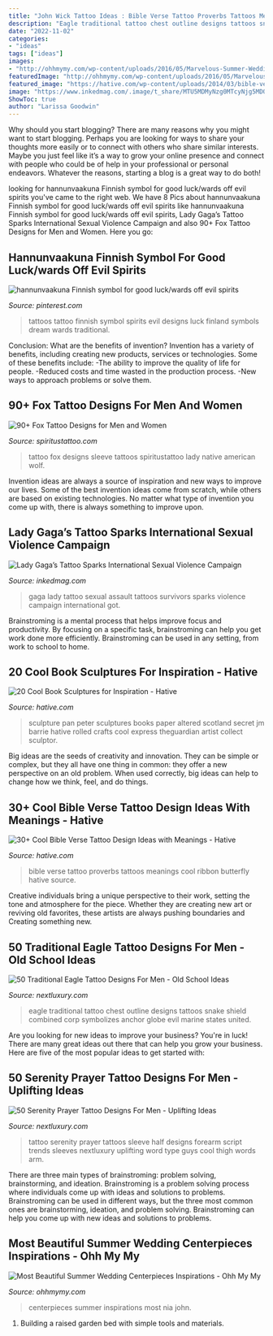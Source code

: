 ```yaml
---
title: "John Wick Tattoo Ideas : Bible Verse Tattoo Proverbs Tattoos Meanings Cool Ribbon Butterfly Hative Source"
description: "Eagle traditional tattoo chest outline designs tattoos snake shield combined corp symbolizes anchor globe evil marine states united"
date: "2022-11-02"
categories:
- "ideas"
tags: ["ideas"]
images:
- "http://ohhmymy.com/wp-content/uploads/2016/05/Marvelous-Summer-Wedding-Centerpieces.jpg"
featuredImage: "http://ohhmymy.com/wp-content/uploads/2016/05/Marvelous-Summer-Wedding-Centerpieces.jpg"
featured_image: "https://hative.com/wp-content/uploads/2014/03/bible-verse-tattoos/3-proverbs-31-25-ribbon-butterfly.jpg"
image: "https://www.inkedmag.com/.image/t_share/MTU5MDMyNzg0MTcyNjg5MDQ1/56d9caf81e0000870070352e.jpg"
ShowToc: true
author: "Larissa Goodwin"
---
```



Why should you start blogging?
There are many reasons why you might want to start blogging. Perhaps you are looking for ways to share your thoughts more easily or to connect with others who share similar interests. Maybe you just feel like it’s a way to grow your online presence and connect with people who could be of help in your professional or personal endeavors. Whatever the reasons, starting a blog is a great way to do both!

	

		
looking for hannunvaakuna Finnish symbol for good luck/wards off evil spirits you've came to the right web. We have 8 Pics about hannunvaakuna Finnish symbol for good luck/wards off evil spirits like hannunvaakuna Finnish symbol for good luck/wards off evil spirits, Lady Gaga’s Tattoo Sparks International Sexual Violence Campaign and also 90+ Fox Tattoo Designs for Men and Women. Here you go:
		
    
## Hannunvaakuna Finnish Symbol For Good Luck/wards Off Evil Spirits

<img loading=lazy src="https://i.pinimg.com/736x/94/3e/c7/943ec7baf01728044c64083834522912--evil-spirits-dream-tattoos.jpg" onerror="this.onerror=null;this.src='https://tse3.mm.bing.net/th?id=OIP.hrCkFe8xmPPZb-UagOnDLwAAAA&amp;pid=15.1';" alt="hannunvaakuna Finnish symbol for good luck/wards off evil spirits">

_Source: pinterest.com_

>tattoos tattoo finnish symbol spirits evil designs luck finland symbols dream wards traditional. 

	

Conclusion: What are the benefits of invention?
Invention has a variety of benefits, including creating new products, services or technologies. Some of these benefits include: 
-The ability to improve the quality of life for people. 
-Reduced costs and time wasted in the production process.
-New ways to approach problems or solve them.

    
## 90+ Fox Tattoo Designs For Men And Women

<img loading=lazy src="http://www.spiritustattoo.com/wp-content/uploads/2015/12/lady-fox-tattoo-designs-on-sleeve.jpg" onerror="this.onerror=null;this.src='https://tse3.mm.bing.net/th?id=OIP.m9iVFKXGUW7ilwXaH0y4iQHaLO&amp;pid=15.1';" alt="90+ Fox Tattoo Designs for Men and Women">

_Source: spiritustattoo.com_

>tattoo fox designs sleeve tattoos spiritustattoo lady native american wolf. 

	

Invention ideas are always a source of inspiration and new ways to improve our lives. Some of the best invention ideas come from scratch, while others are based on existing technologies. No matter what type of invention you come up with, there is always something to improve upon.

    
## Lady Gaga’s Tattoo Sparks International Sexual Violence Campaign

<img loading=lazy src="https://www.inkedmag.com/.image/t_share/MTU5MDMyNzg0MTcyNjg5MDQ1/56d9caf81e0000870070352e.jpg" onerror="this.onerror=null;this.src='https://tse4.mm.bing.net/th?id=OIP.dePKop1ERHWihhD8kVycmAHaKh&amp;pid=15.1';" alt="Lady Gaga’s Tattoo Sparks International Sexual Violence Campaign">

_Source: inkedmag.com_

>gaga lady tattoo sexual assault tattoos survivors sparks violence campaign international got. 

	

Brainstroming is a mental process that helps improve focus and productivity. By focusing on a specific task, brainstroming can help you get work done more efficiently. Brainstroming can be used in any setting, from work to school to home.

    
## 20 Cool Book Sculptures For Inspiration - Hative

<img loading=lazy src="https://hative.com/wp-content/uploads/2014/05/book-sculptures/10-book-sculpture.jpg" onerror="this.onerror=null;this.src='https://tse3.mm.bing.net/th?id=OIP.Im3cP1f978YHEH7JcOZNdwHaLH&amp;pid=15.1';" alt="20 Cool Book Sculptures for Inspiration - Hative">

_Source: hative.com_

>sculpture pan peter sculptures books paper altered scotland secret jm barrie hative rolled crafts cool express theguardian artist collect sculptor. 

	

Big ideas are the seeds of creativity and innovation. They can be simple or complex, but they all have one thing in common: they offer a new perspective on an old problem. When used correctly, big ideas can help to change how we think, feel, and do things.

    
## 30+ Cool Bible Verse Tattoo Design Ideas With Meanings - Hative

<img loading=lazy src="https://hative.com/wp-content/uploads/2014/03/bible-verse-tattoos/3-proverbs-31-25-ribbon-butterfly.jpg" onerror="this.onerror=null;this.src='https://tse4.mm.bing.net/th?id=OIP.QeBzK_2EWTBfH109D8p3BgHaJ4&amp;pid=15.1';" alt="30+ Cool Bible Verse Tattoo Design Ideas with Meanings - Hative">

_Source: hative.com_

>bible verse tattoo proverbs tattoos meanings cool ribbon butterfly hative source. 

	

Creative individuals bring a unique perspective to their work, setting the tone and atmosphere for the piece. Whether they are creating new art or reviving old favorites, these artists are always pushing boundaries and Creating something new.

    
## 50 Traditional Eagle Tattoo Designs For Men - Old School Ideas

<img loading=lazy src="http://nextluxury.com/wp-content/uploads/black-ink-outline-eagle-with-shield-guys-traditional-tattoo-on-chest.jpg" onerror="this.onerror=null;this.src='https://tse4.mm.bing.net/th?id=OIP.gn9T1m4gWVUP2dTi14bGgQHaHa&amp;pid=15.1';" alt="50 Traditional Eagle Tattoo Designs For Men - Old School Ideas">

_Source: nextluxury.com_

>eagle traditional tattoo chest outline designs tattoos snake shield combined corp symbolizes anchor globe evil marine states united. 

	

Are you looking for new ideas to improve your business? You're in luck! There are many great ideas out there that can help you grow your business. Here are five of the most popular ideas to get started with:

    
## 50 Serenity Prayer Tattoo Designs For Men - Uplifting Ideas

<img loading=lazy src="http://nextluxury.com/wp-content/uploads/script-male-serenity-prayer-half-sleeve-tattoo-ideas.jpg" onerror="this.onerror=null;this.src='https://tse2.mm.bing.net/th?id=OIP.rOYfg_TLXK0pjrwsDoPfHQHaJ4&amp;pid=15.1';" alt="50 Serenity Prayer Tattoo Designs For Men - Uplifting Ideas">

_Source: nextluxury.com_

>tattoo serenity prayer tattoos sleeve half designs forearm script trends sleeves nextluxury uplifting word type guys cool thigh words arm. 

	

There are three main types of brainstroming: problem solving, brainstorming, and ideation.
Brainstroming is a problem solving process where individuals come up with ideas and solutions to problems. Brainstroming can be used in different ways, but the three most common ones are brainstorming, ideation, and problem solving. Brainstroming can help you come up with new ideas and solutions to problems.

    
## Most Beautiful Summer Wedding Centerpieces Inspirations - Ohh My My

<img loading=lazy src="http://ohhmymy.com/wp-content/uploads/2016/05/Marvelous-Summer-Wedding-Centerpieces.jpg" onerror="this.onerror=null;this.src='https://tse4.mm.bing.net/th?id=OIP.SERZqPI3ZY3iJhtE6Hkp8QHaLw&amp;pid=15.1';" alt="Most Beautiful Summer Wedding Centerpieces Inspirations - Ohh My My">

_Source: ohhmymy.com_

>centerpieces summer inspirations most nia john. 

	

1. Building a raised garden bed with simple tools and materials.

